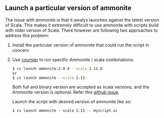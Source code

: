 ## Launch a particular version of ammonite
The issue with ammonite is that it awalys launches against the latest version of Scala. This makes it extremely difficult to use ammonite with scripts build with older version of Scala. There however are following two approaches to address this problem:
1. Install the particular version of ammonite that could run the script in concern
2. Use [coursier](https://get-coursier.io/) to run specific Ammonite / scala combinations:

    ```sh
    $ cs launch ammonite:2.0.4 --scala 2.12.8
    or
    $ cs launch ammonite --scala 2.13
    ```
    Both full and binary version are accepted as scala versions, and the Ammonite version is optional. Refer this [github issue](https://github.com/com-lihaoyi/Ammonite/issues/1093).
    
    
    Launch the script with desired version of ammonite like so:
    ```
    $ cs launch ammonite --scala 2.13 -- myscript.sc
    ```
    
